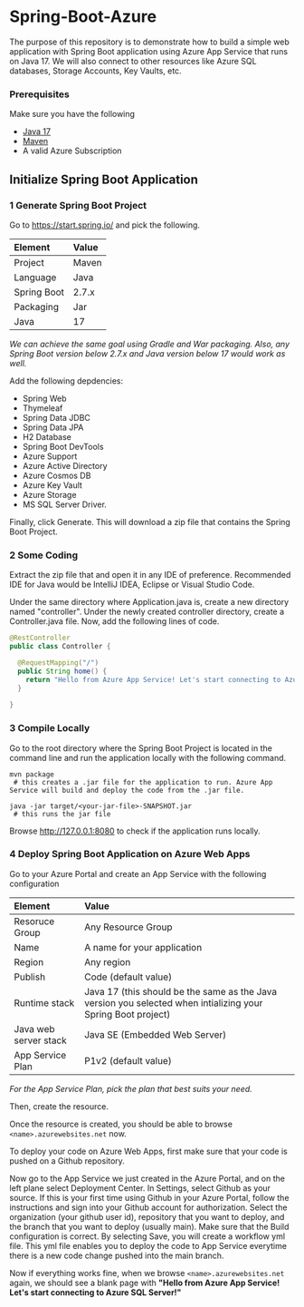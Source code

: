 # Spring-Boot-Azure

The purpose of this repository is to demonstrate how to build a simple web application with Spring Boot application using Azure App Service that runs on Java 17. We will also connect to other resources like Azure SQL databases, Storage Accounts, Key Vaults, etc.

### Prerequisites

Make sure you have the following

- <a href="https://www.oracle.com/java/technologies/downloads/" target="_blank">Java 17</a>
- <a href="https://maven.apache.org/install.html" target="_blank">Maven</a>
- A valid Azure Subscription

## Initialize Spring Boot Application

### 1 Generate Spring Boot Project

Go to https://start.spring.io/ and pick the following.

| Element      |   Value  |
|:------------|:--------|
| Project      |   Maven  |
| Language     |    Java  |
| Spring Boot  |    2.7.x |
| Packaging    |    Jar   |
| Java         |    17    |

_We can achieve the same goal using Gradle and War packaging. Also, any Spring Boot version below 2.7.x and Java version below 17 would work as well._

Add the following depdencies: 

- Spring Web
- Thymeleaf
- Spring Data JDBC
- Spring Data JPA
- H2 Database
- Spring Boot DevTools
- Azure Support
- Azure Active Directory
- Azure Cosmos DB
- Azure Key Vault
- Azure Storage
- MS SQL Server Driver.

Finally, click Generate. This will download a zip file that contains the Spring Boot Project.

### 2 Some Coding

Extract the zip file that and open it in any IDE of preference. Recommended IDE for Java would be IntelliJ IDEA, Eclipse or Visual Studio Code.

Under the same directory where Application.java is, create a new directory named "controller". Under the newly created controller directory, create a Controller.java file. Now, add the following lines of code.

```java
@RestController
public class Controller {

  @RequestMapping("/")
  public String home() {
    return "Hello from Azure App Service! Let's start connecting to Azure SQL Server!";
  }
  
}
```

### 3 Compile Locally

Go to the root directory where the Spring Boot Project is located in the command line and run the application locally with the following command.
```
mvn package
 # this creates a .jar file for the application to run. Azure App Service will build and deploy the code from the .jar file.
 
java -jar target/<your-jar-file>-SNAPSHOT.jar
 # this runs the jar file
```

Browse http://127.0.0.1:8080 to check if the application runs locally.

### 4 Deploy Spring Boot Application on Azure Web Apps

Go to your Azure Portal and create an App Service with the following configuration

| Element      |   Value  |
|:------------|:--------|
| Resoruce Group|   Any Resource Group  |
| Name     |    A name for your application  |
| Region   | Any region |
| Publish  |    Code (default value) |
| Runtime stack    |    Java 17 (this should be the same as the Java version you selected when intializing your Spring Boot project)   |
| Java web server stack | Java SE (Embedded Web Server) |
| App Service Plan       |     P1v2 (default value)    |

_For the App Service Plan, pick the plan that best suits your need._

Then, create the resource.

Once the resource is created, you should be able to browse `<name>.azurewebsites.net` now.

To deploy your code on Azure Web Apps, first make sure that your code is pushed on a Github repository.

Now go to the App Service we just created in the Azure Portal, and on the left plane select Deployment Center. In Settings, select Github as your source. If this is your first time using Github in your Azure Portal, follow the instructions and sign into your Github account for authorization. Select the organization (your github user id), repository that you want to deploy, and the branch that you want to deploy (usually main). Make sure that the Build configuration is correct. By selecting Save, you will create a workflow yml file. This yml file enables you to deploy the code to App Service everytime there is a new code change pushed into the main branch.

Now if everything works fine, when we browse `<name>.azurewebsites.net` again, we should see a blank page with **"Hello from Azure App Service! Let's start connecting to Azure SQL Server!"**
